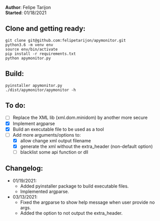 **Author**: Felipe Tarijon  
**Started**: 01/18/2021
  
## Clone and getting ready:
```code:bash
git clone git@github.com:felipetarijon/apymonitor.git
python3.6 -m venv env
source env/bin/activate
pip install -r requirements.txt
python apymonitor.py
```
  
## Build:
```code:bash
pyinstaller apymonitor.py
./dist/apymonitor/apymonitor -h
```
  
## To do:  
* [ ] Replace the XML lib (xml.dom.minidom) by another more secure  
* [x] Implement argparse  
* [x] Build an executable file to be used as a tool  
* [ ] Add more arguments/options to:  
    * [x] allow change xml output filename  
    * [x] generate the xml without the extra_header (non-default option)  
    * [ ] blacklist some api function or dll
  
## Changelog:  
* 01/19/2021:  
    * Added pyinstaller package to build executable files.  
    * Implemented argparse.
* 03/13/2021:  
    * Fixed the argparse to show help message when user provide no args.
    * Added the option to not output the extra_header.